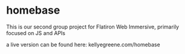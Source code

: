 # homebase
This is our second group project for Flatiron Web Immersive, primarily focused on JS and APIs

[logo]: https://github.com/chaplonglau/homebase/blob/master/demo.png "Demo"

a live version can be found here: kellyegreene.com/homebase
